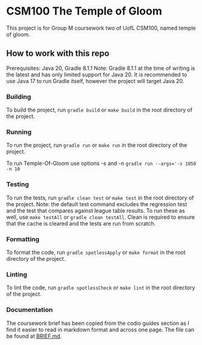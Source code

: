 # CSM100 The Temple of Gloom

This project is for Group M coursework two of UofL CSM100, named temple of gloom.

## How to work with this repo

Prerequisites: Java 20, Gradle 8.1.1
Note: Gradle 8.1.1 at the time of writing is the latest and has only limited support for Java 20.
It is recommended to use Java 17 to run Gradle itself, however the project will target Java 20.

### Building

To build the project, run `gradle build` or `make build` in the root directory of the project.

### Running

To run the project, run `gradle run` or `make run` in the root directory of the project.

To run Temple-Of-Gloom use options -s and -n
`gradle run --args='-s 1050 -n 10`

### Testing

To run the tests, run `gradle clean test` or `make test` in the root directory of the project.
Note: the default test command excludes the regression test and the test that compares against
league table results. To run these as well, use `make testAll` or `gradle clean testAll`. Clean
is required to ensure that the cache is cleared and the tests are run from scratch.

### Formatting

To format the code, run `gradle spotlessApply` or `make format` in the root directory of the project.

### Linting

To lint the code, run `gradle spotlessCheck` or `make lint` in the root directory of the project.

### Documentation

The coursework brief has been copied from the codio guides section as I find it easier to read in markdown format and across one page. The file can be found at [BRIEF.md](BRIEF.md).
